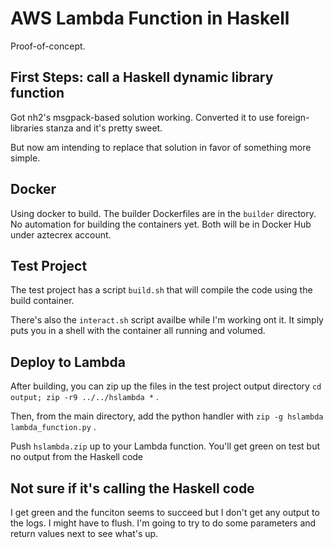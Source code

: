 # AWS Lambda Function in Haskell

Proof-of-concept.

## First Steps: call a Haskell dynamic library function

Got nh2's msgpack-based solution working. Converted it
to use foreign-libraries stanza and it's pretty sweet.

But now am intending to replace that solution in favor
of something more simple.

## Docker

Using docker to build. The builder Dockerfiles are
in the `builder` directory. No automation for building
the containers yet. Both will be in Docker Hub under aztecrex account.

## Test Project

The test project has a script `build.sh` that will compile
the code using the build container.

There's also the `interact.sh` script availbe while I'm
working ont it. It simply puts you in a shell with the
container all running and volumed.

## Deploy to Lambda

After building, you can zip up the files in the test
project output directory `cd output; zip -r9 ../../hslambda *` .

Then, from the main directory, add the python handler
with `zip -g hslambda lambda_function.py` .

Push `hslambda.zip` up to your Lambda function. You'll get green
on test but no output from the Haskell code

## Not sure if it's calling the Haskell code

I get green and the funciton seems to succeed but I don't get
any output to the logs. I might have to flush. I'm
going to try to do some parameters and return values next to
see what's up.





